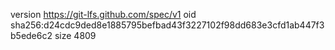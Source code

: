 version https://git-lfs.github.com/spec/v1
oid sha256:d24cdc9ded8e1885795befbad43f3227102f98dd683e3cfd1ab447f3b5ede6c2
size 4809
